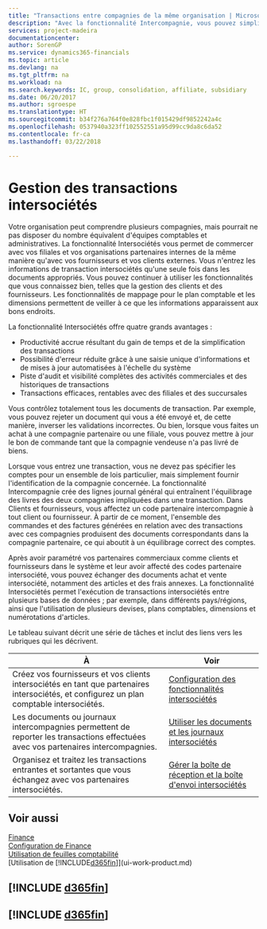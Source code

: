 ```yaml
---
title: "Transactions entre compagnies de la même organisation | Microsoft Docs"
description: "Avec la fonctionnalité Intercompagnie, vous pouvez simplifier les transactions et processus commerciaux entre les compagnies de la même organisation."
services: project-madeira
documentationcenter: 
author: SorenGP
ms.service: dynamics365-financials
ms.topic: article
ms.devlang: na
ms.tgt_pltfrm: na
ms.workload: na
ms.search.keywords: IC, group, consolidation, affiliate, subsidiary
ms.date: 06/20/2017
ms.author: sgroespe
ms.translationtype: HT
ms.sourcegitcommit: b34f276a764f0e828fbc1f015429df9852242a4c
ms.openlocfilehash: 0537940a323ff102552551a95d99cc9da8c6da52
ms.contentlocale: fr-ca
ms.lasthandoff: 03/22/2018

---
```

# <a name="managing-intercompany-transactions"></a>Gestion des transactions intersociétés
Votre organisation peut comprendre plusieurs compagnies, mais pourrait ne pas disposer du nombre équivalent d'équipes comptables et administratives. La fonctionnalité Intersociétés vous permet de commercer avec vos filiales et vos organisations partenaires internes de la même manière qu'avec vos fournisseurs et vos clients externes. Vous n'entrez les informations de transaction intersociétés qu'une seule fois dans les documents appropriés. Vous pouvez continuer à utiliser les fonctionnalités que vous connaissez bien, telles que la gestion des clients et des fournisseurs. Les fonctionnalités de mappage pour le plan comptable et les dimensions permettent de veiller à ce que les informations apparaissent aux bons endroits.  

La fonctionnalité Intersociétés offre quatre grands avantages :  

- Productivité accrue résultant du gain de temps et de la simplification des transactions  
- Possibilité d'erreur réduite grâce à une saisie unique d'informations et de mises à jour automatisées à l'échelle du système  
- Piste d'audit et visibilité complètes des activités commerciales et des historiques de transactions  
- Transactions efficaces, rentables avec des filiales et des succursales  

Vous contrôlez totalement tous les documents de transaction. Par exemple, vous pouvez rejeter un document qui vous a été envoyé et, de cette manière, inverser les validations incorrectes. Ou bien, lorsque vous faites un achat à une compagnie partenaire ou une filiale, vous pouvez mettre à jour le bon de commande tant que la compagnie vendeuse n'a pas livré de biens.  

Lorsque vous entrez une transaction, vous ne devez pas spécifier les comptes pour un ensemble de lois particulier, mais simplement fournir l'identification de la compagnie concernée. La fonctionnalité Intercompagnie crée des lignes journal général qui entraînent l'équilibrage des livres des deux compagnies impliquées dans une transaction. Dans Clients et fournisseurs, vous affectez un code partenaire intercompagnie à tout client ou fournisseur. À partir de ce moment, l'ensemble des commandes et des factures générées en relation avec des transactions avec ces compagnies produisent des documents correspondants dans la compagnie partenaire, ce qui aboutit à un équilibrage correct des comptes.  

 Après avoir paramétré vos partenaires commerciaux comme clients et fournisseurs dans le système et leur avoir affecté des codes partenaire intersociété, vous pouvez échanger des documents achat et vente intersociété, notamment des articles et des frais annexes. La fonctionnalité Intersociétés permet l'exécution de transactions intersociétés entre plusieurs bases de données ; par exemple, dans différents pays/régions, ainsi que l'utilisation de plusieurs devises, plans comptables, dimensions et numérotations d'articles.  

Le tableau suivant décrit une série de tâches et inclut des liens vers les rubriques qui les décrivent.

 |À |Voir|
 |---|---|
 |Créez vos fournisseurs et vos clients intersociétés en tant que partenaires intersociétés, et configurez un plan comptable intersociétés.|[Configuration des fonctionnalités intersociétés](intercompany-how-setup.md)|
 |Les documents ou journaux intercompagnies permettent de reporter les transactions effectuées avec vos partenaires intercompagnies.|[Utiliser les documents et les journaux intersociétés](intercompany-how-work-documents-journals.md)|
 |Organisez et traitez les transactions entrantes et sortantes que vous échangez avec vos partenaires intersociétés.|[Gérer la boîte de réception et la boîte d'envoi intersociétés](intercompany-how-manage-intercompany-inbox.md)|

## <a name="see-also"></a>Voir aussi
[Finance](finance.md)  
[Configuration de Finance](finance-setup-finance.md)  
[Utilisation de feuilles comptabilité](ui-work-general-journals.md)  
[Utilisation de [!INCLUDE[d365fin](includes/d365fin_md.md)]](ui-work-product.md)

## [!INCLUDE [d365fin](includes/free_trial_md.md)]  
## [!INCLUDE [d365fin](includes/training_link_md.md)]

